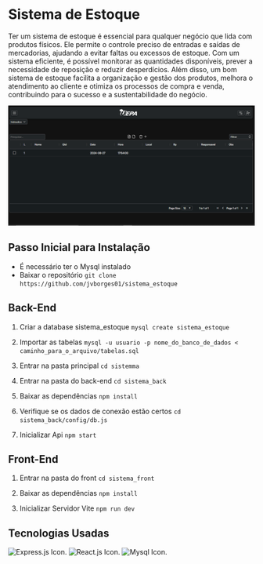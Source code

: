 # Sistema de Estoque

Ter um sistema de estoque é essencial para qualquer negócio que lida com produtos físicos. Ele permite o controle preciso de entradas e saídas de mercadorias, ajudando a evitar faltas ou excessos de estoque. Com um sistema eficiente, é possível monitorar as quantidades disponíveis, prever a necessidade de reposição e reduzir desperdícios. Além disso, um bom sistema de estoque facilita a organização e gestão dos produtos, melhora o atendimento ao cliente e otimiza os processos de compra e venda, contribuindo para o sucesso e a sustentabilidade do negócio.

![printHome](sistema_front/src/assets/tela1.PNG)


## Passo Inicial para Instalação
* É necessário ter o Mysql instalado
* Baixar o repositório
`git clone https://github.com/jvborges01/sistema_estoque`

## Back-End

1. Criar a database sistema_estoque
`mysql create sistema_estoque`

2. Importar as tabelas
`mysql -u usuario -p nome_do_banco_de_dados < caminho_para_o_arquivo/tabelas.sql`

3. Entrar na pasta principal
`cd sistemma`

4. Entrar na pasta do back-end
`cd sistema_back`

5. Baixar as dependências
`npm install`

6. Verifique se os dados de conexão estão certos
`cd sistema_back/config/db.js`

7. Inicializar Api
`npm start`

## Front-End

1. Entrar na pasta do front
`cd sistema_front`

2. Baixar as dependências
`npm install`

3. Inicializar Servidor Vite
`npm run dev`

## Tecnologias Usadas


![Express.js Icon.](https://img.icons8.com/?size=100&id=kg46nzoJrmTR&format=png&color=000000)
![React.js Icon.](https://img.icons8.com/?size=100&id=122637&format=png&color=000000)
![Mysql Icon.](https://img.icons8.com/?size=100&id=39858&format=png&color=000000)


